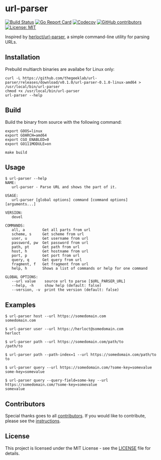 # url-parser

[![Build Status](https://img.shields.io/drone/build/thegeeklab/url-parser?logo=drone&server=https%3A%2F%2Fdrone.thegeeklab.de)](https://drone.thegeeklab.de/thegeeklab/url-parser)
[![Go Report Card](https://goreportcard.com/badge/github.com/thegeeklab/url-parser)](https://goreportcard.com/report/github.com/thegeeklab/url-parser)
[![Codecov](https://img.shields.io/codecov/c/github/thegeeklab/url-parser)](https://codecov.io/gh/thegeeklab/url-parser)
[![GitHub contributors](https://img.shields.io/github/contributors/thegeeklab/url-parser)](https://github.com/thegeeklab/url-parser/graphs/contributors)
[![License: MIT](https://img.shields.io/github/license/thegeeklab/url-parser)](https://github.com/thegeeklab/url-parser/blob/main/LICENSE)

Inspired by [herloct/url-parser](https://github.com/herloct/url-parser), a simple command-line utility for parsing URLs.

## Installation

Prebuild multiarch binaries are availabe for Linux only:

```Shell
curl -L https://github.com/thegeeklab/url-parser/releases/download/v0.1.0/url-parser-0.1.0-linux-amd64 > /usr/local/bin/url-parser
chmod +x /usr/local/bin/url-parser
url-parser --help
```

## Build

Build the binary from source with the following command:

```Shell
export GOOS=linux
export GOARCH=amd64
export CGO_ENABLED=0
export GO111MODULE=on

make build
```

## Usage

```Shell
$ url-parser --help
NAME:
   url-parser - Parse URL and shows the part of it.

USAGE:
   url-parser [global options] command [command options] [arguments...]

VERSION:
   devel

COMMANDS:
   all, a        Get all parts from url
   scheme, s     Get scheme from url
   user, u       Get username from url
   password, pw  Get password from url
   path, pt      Get path from url
   host, h       Get hostname from url
   port, p       Get port from url
   query, q      Get query from url
   fragment, f   Get fragment from url
   help, h       Shows a list of commands or help for one command

GLOBAL OPTIONS:
   --url value    source url to parse [$URL_PARSER_URL]
   --help, -h     show help (default: false)
   --version, -v  print the version (default: false)
```

## Examples

```Shell
$ url-parser host --url https://somedomain.com
somedomain.com

$ url-parser user --url https://herloct@somedomain.com
herloct

$ url-parser path --url https://somedomain.com/path/to
/path/to

$ url-parser path --path-index=1 --url https://somedomain.com/path/to
to

$ url-parser query --url https://somedomain.com/?some-key=somevalue
some-key=somevalue

$ url-parser query --query-field=some-key --url https://somedomain.com/?some-key=somevalue
somevalue
```

## Contributors

Special thanks goes to all [contributors](https://github.com/thegeeklab/url-parser/graphs/contributors). If you would like to contribute,
please see the [instructions](https://github.com/thegeeklab/url-parser/blob/main/CONTRIBUTING.md).

## License

This project is licensed under the MIT License - see the [LICENSE](https://github.com/thegeeklab/url-parser/blob/main/LICENSE) file for details.
